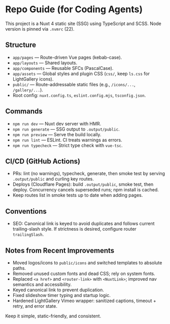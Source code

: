 # Repo Guide (for Coding Agents)

This project is a Nuxt 4 static site (SSG) using TypeScript and SCSS. Node version is pinned via `.nvmrc` (22).

## Structure
- `app/pages` — Route-driven Vue pages (kebab-case).
- `app/layouts` — Shared layouts.
- `app/components` — Reusable SFCs (PascalCase).
- `app/assets` — Global styles and plugin CSS (`css/`, keep `ls.css` for LightGallery icons).
- `public/` — Route-addressable static files (e.g., `/icons/...`, `/gallery/...`).
- Root config: `nuxt.config.ts`, `eslint.config.mjs`, `tsconfig.json`.

## Commands
- `npm run dev` — Nuxt dev server with HMR.
- `npm run generate` — SSG output to `.output/public`.
- `npm run preview` — Serve the build locally.
- `npm run lint` — ESLint. CI treats warnings as errors.
- `npm run typecheck` — Strict type check with `vue-tsc`.

## CI/CD (GitHub Actions)
- PRs: lint (no warnings), typecheck, generate, then smoke test by serving `.output/public` and curling key routes.
- Deploys (Cloudflare Pages): build `.output/public`, smoke test, then deploy. Concurrency cancels superseded runs; npm install is cached.
- Keep routes list in smoke tests up to date when adding pages.

## Conventions
- SEO: Canonical link is keyed to avoid duplicates and follows current trailing-slash style. If strictness is desired, configure router `trailingSlash`.


## Notes from Recent Improvements
- Moved logos/icons to `public/icons` and switched templates to absolute paths.
- Removed unused custom fonts and dead CSS; rely on system fonts.
- Replaced `<a href>` and `<router-link>` with `<NuxtLink>`; improved nav semantics and accessibility.
- Keyed canonical link to prevent duplication.
- Fixed slideshow timer typing and startup logic.
- Hardened LightGallery Vimeo wrapper: sanitized captions, timeout + retry, and error state.

Keep it simple, static-friendly, and consistent.
